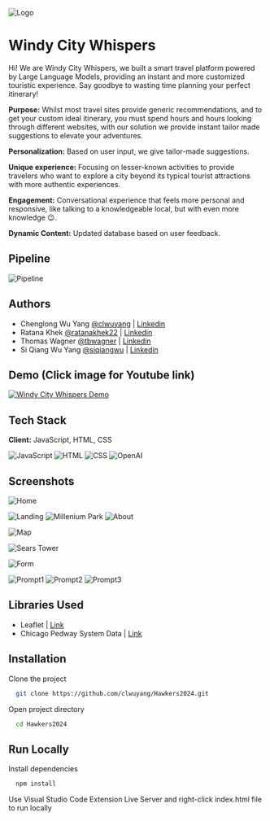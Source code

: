 
![Logo](https://github.com/clwuyang/Hawkers2024/blob/main/logo.png?raw=true)


# Windy City Whispers

Hi! We are Windy City Whispers, we built a smart travel platform powered by Large Language Models, providing an instant and more customized touristic experience. Say goodbye to wasting time planning your perfect itinerary!


**Purpose:** Whilst most travel sites provide generic recommendations, and to get your custom ideal itinerary, you must spend hours and hours looking through different websites, with our solution we provide instant tailor made suggestions to elevate your adventures.

**Personalization:** Based on user input, we give tailor-made suggestions.

**Unique experience:** Focusing on lesser-known activities to provide travelers who want to explore a city beyond its typical tourist attractions with more authentic experiences.

**Engagement:**  Conversational experience that feels more personal and responsive, like talking to a knowledgeable local, but with even more knowledge 😉.

**Dynamic Content:** Updated database based on user feedback.




## Pipeline

![Pipeline](https://github.com/clwuyang/Hawkers2024/blob/main/Pipeline.png?raw=true)

## Authors

- Chenglong Wu Yang [@clwuyang](https://www.github.com/clwuyang) | [Linkedin](https://www.linkedin.com/in/cwuyang/)
- Ratana Khek      [@ratanakhek22](https://www.github.com/ratanakhek22) | [Linkedin](https://www.linkedin.com/in/skhek/)
- Thomas Wagner    [@tbwagner](https://www.github.com/tbwagner) | [Linkedin](https://www.linkedin.com/in/thomas-wagner-267b49275/)
- Si Qiang Wu Yang   [@siqiangwu](https://www.github.com/siqiangwu) | [Linkedin](https://www.linkedin.com/in/siqiangwu/)


## Demo (Click image for Youtube link)

[![Windy City Whispers Demo](https://img.youtube.com/vi/HKxxX50ixDg/0.jpg)](https://www.youtube.com/watch?v=HKxxX50ixDg)


## Tech Stack

**Client:** JavaScript, HTML, CSS



![JavaScript](https://img.shields.io/badge/JavaScript-F7DF1E?style=for-the-badge&logo=javascript&logoColor=black
)
![HTML](https://img.shields.io/badge/HTML5-E34F26?style=for-the-badge&logo=html5&logoColor=white
)
![CSS](https://img.shields.io/badge/CSS3-1572B6?style=for-the-badge&logo=css3&logoColor=white
)
![OpenAI](https://img.shields.io/badge/OpenAI-412991?style=for-the-badge&logo=openai&logoColor=white)





## Screenshots
![Home](https://github.com/clwuyang/Hawkers2024/blob/main/screenshots/landing.png?raw=true)

![Landing](https://github.com/clwuyang/Hawkers2024/blob/main/screenshots/landing.JPG?raw=true)
![Millenium Park](https://github.com/clwuyang/Hawkers2024/blob/main/screenshots/millenniumpark.JPG?raw=true)
![About](https://github.com/clwuyang/Hawkers2024/blob/main/screenshots/about.png?raw=true)

![Map](https://github.com/clwuyang/Hawkers2024/blob/main/screenshots/map.JPG?raw=true)

![Sears Tower](https://github.com/clwuyang/Hawkers2024/blob/main/screenshots/searstower.JPG?raw=true)

![Form](https://github.com/clwuyang/Hawkers2024/blob/main/screenshots/chatform.png?raw=true)




![Prompt1](https://github.com/clwuyang/Hawkers2024/blob/main/screenshots/prompt1.png?raw=true)
![Prompt2](https://github.com/clwuyang/Hawkers2024/blob/main/screenshots/prompt2.png?raw=true)
![Prompt3](https://github.com/clwuyang/Hawkers2024/blob/main/screenshots/prompt3.png?raw=true)
## Libraries Used

- Leaflet | [Link](https://leafletjs.com/index.html)
- Chicago Pedway System Data | [Link](https://data.cityofchicago.org/Transportation/Pedway-Routes/aqxt-626s)

  
## Installation

Clone the project 

```bash
  git clone https://github.com/clwuyang/Hawkers2024.git
```

Open project directory
```bash
  cd Hawkers2024
```
    
## Run Locally

Install dependencies

```bash
  npm install
```

Use Visual Studio Code Extension Live Server and right-click index.html file to run locally
